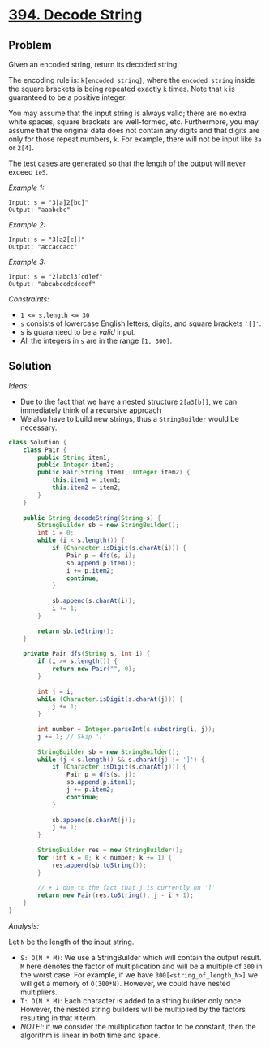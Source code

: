 # [394. Decode String](https://leetcode.com/problems/decode-string/)

## Problem

Given an encoded string, return its decoded string.

The encoding rule is: `k[encoded_string]`, where the `encoded_string` inside the square brackets is being repeated exactly `k` times. Note that `k` is guaranteed to be a positive integer.

You may assume that the input string is always valid; there are no extra white spaces, square brackets are well-formed, etc. Furthermore, you may assume that the original data does not contain any digits and that digits are only for those repeat numbers, `k`. For example, there will not be input like `3a` or `2[4]`.

The test cases are generated so that the length of the output will never exceed `1e5`.

*Example 1:*

```plaintext
Input: s = "3[a]2[bc]"
Output: "aaabcbc"
```

*Example 2:*

```plaintext
Input: s = "3[a2[c]]"
Output: "accaccacc"
```

*Example 3:*

```plaintext
Input: s = "2[abc]3[cd]ef"
Output: "abcabccdcdcdef"
```

*Constraints:*

- `1 <= s.length <= 30`
- `s` consists of lowercase English letters, digits, and square brackets `'[]'`.
- s is guaranteed to be a *valid* input.
- All the integers in `s` are in the range `[1, 300]`.

## Solution

*Ideas:*

- Due to the fact that we have a nested structure `2[a3[b]]`, we can immediately think of a recursive approach
- We also have to build new strings, thus a `StringBuilder` would be necessary.

```java
class Solution {
    class Pair {
        public String item1;
        public Integer item2;
        public Pair(String item1, Integer item2) {
            this.item1 = item1;
            this.item2 = item2;
        }
    }
    
    public String decodeString(String s) {
        StringBuilder sb = new StringBuilder();
        int i = 0;
        while (i < s.length()) {
            if (Character.isDigit(s.charAt(i))) {
                Pair p = dfs(s, i);
                sb.append(p.item1);
                i += p.item2;
                continue;
            }
            
            sb.append(s.charAt(i));
            i += 1;
        }
        
        return sb.toString();
    }
    
    private Pair dfs(String s, int i) {
        if (i >= s.length()) {
            return new Pair("", 0);
        }
        
        int j = i;
        while (Character.isDigit(s.charAt(j))) {
            j += 1;
        }
        
        int number = Integer.parseInt(s.substring(i, j));
        j += 1; // Skip '['
        
        StringBuilder sb = new StringBuilder();
        while (j < s.length() && s.charAt(j) != ']') {
            if (Character.isDigit(s.charAt(j))) {
                Pair p = dfs(s, j);
                sb.append(p.item1);
                j += p.item2;
                continue;
            }
            
            sb.append(s.charAt(j));
            j += 1;
        }
        
        StringBuilder res = new StringBuilder();
        for (int k = 0; k < number; k += 1) {
            res.append(sb.toString());
        }
        
        // + 1 due to the fact that j is currently on ']'
        return new Pair(res.toString(), j - i + 1); 
    }
}
```

*Analysis:*

Let `N` be the length of the input string.

- `S: O(N * M)`: We use a StringBuilder which will contain the output result. `M` here denotes the factor of multiplication and will be a multiple of `300` in the worst case. For example, if we have `300[<string_of_length_N>]` we will get a memory of `O(300*N)`. However, we could have nested multipliers.
- `T: O(N * M)`: Each character is added to a string builder only once. However, the nested string builders will be multiplied by the factors resulting in that `M` term.
- *NOTE!*: if we consider the multiplication factor to be constant, then the algorithm is linear in both time and space.
